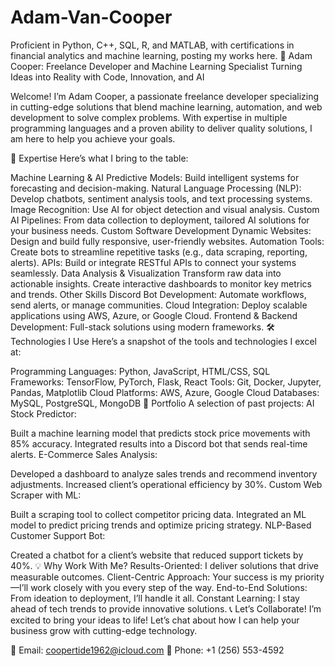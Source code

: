 # Adam-Van-Cooper
Proficient in Python, C++, SQL, R, and MATLAB, with certifications in financial analytics and machine learning, posting my works here.
🚀 Adam Cooper: Freelance Developer and Machine Learning Specialist
Turning Ideas into Reality with Code, Innovation, and AI

Welcome! I’m Adam Cooper, a passionate freelance developer specializing in cutting-edge solutions that blend machine learning, automation, and web development to solve complex problems. With expertise in multiple programming languages and a proven ability to deliver quality solutions, I am here to help you achieve your goals.

🧠 Expertise
Here’s what I bring to the table:

Machine Learning & AI
Predictive Models: Build intelligent systems for forecasting and decision-making.
Natural Language Processing (NLP): Develop chatbots, sentiment analysis tools, and text processing systems.
Image Recognition: Use AI for object detection and visual analysis.
Custom AI Pipelines: From data collection to deployment, tailored AI solutions for your business needs.
Custom Software Development
Dynamic Websites: Design and build fully responsive, user-friendly websites.
Automation Tools: Create bots to streamline repetitive tasks (e.g., data scraping, reporting, alerts).
APIs: Build or integrate RESTful APIs to connect your systems seamlessly.
Data Analysis & Visualization
Transform raw data into actionable insights.
Create interactive dashboards to monitor key metrics and trends.
Other Skills
Discord Bot Development: Automate workflows, send alerts, or manage communities.
Cloud Integration: Deploy scalable applications using AWS, Azure, or Google Cloud.
Frontend & Backend Development: Full-stack solutions using modern frameworks.
🛠 Technologies I Use
Here’s a snapshot of the tools and technologies I excel at:

Programming Languages: Python, JavaScript, HTML/CSS, SQL
Frameworks: TensorFlow, PyTorch, Flask, React
Tools: Git, Docker, Jupyter, Pandas, Matplotlib
Cloud Platforms: AWS, Azure, Google Cloud
Databases: MySQL, PostgreSQL, MongoDB
💼 Portfolio
A selection of past projects:
AI Stock Predictor:

Built a machine learning model that predicts stock price movements with 85% accuracy.
Integrated results into a Discord bot that sends real-time alerts.
E-Commerce Sales Analysis:

Developed a dashboard to analyze sales trends and recommend inventory adjustments.
Increased client’s operational efficiency by 30%.
Custom Web Scraper with ML:

Built a scraping tool to collect competitor pricing data.
Integrated an ML model to predict pricing trends and optimize pricing strategy.
NLP-Based Customer Support Bot:

Created a chatbot for a client’s website that reduced support tickets by 40%.
💡 Why Work With Me?
Results-Oriented: I deliver solutions that drive measurable outcomes.
Client-Centric Approach: Your success is my priority—I’ll work closely with you every step of the way.
End-to-End Solutions: From ideation to deployment, I’ll handle it all.
Constant Learning: I stay ahead of tech trends to provide innovative solutions.
📞 Let’s Collaborate!
I’m excited to bring your ideas to life! Let’s chat about how I can help your business grow with cutting-edge technology.

📧 Email: coopertide1962@icloud.com
📱 Phone: +1 (256) 553-4592

